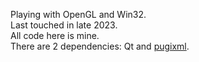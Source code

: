 Playing with OpenGL and Win32.  
Last touched in late 2023.  
All code here is mine.  
There are 2 dependencies: Qt and [pugixml](https://pugixml.org).
